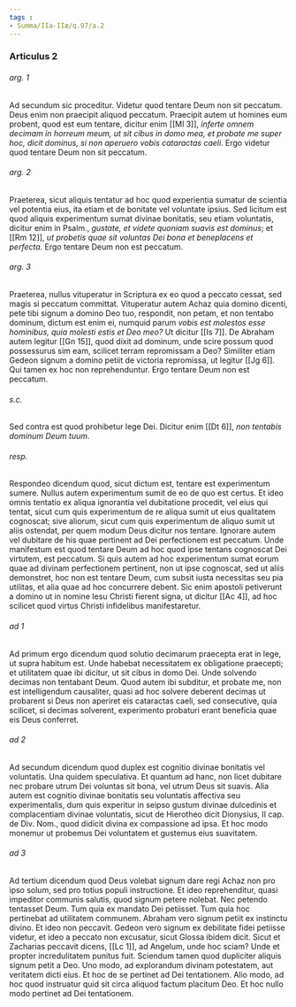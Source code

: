```yaml
---
tags : 
- Summa/IIa-IIæ/q.97/a.2
---
```


### Articulus 2

###### arg. 1
Ad secundum sic proceditur. Videtur quod tentare Deum non sit peccatum. Deus enim non praecipit aliquod peccatum. Praecipit autem ut homines eum probent, quod est eum tentare, dicitur enim [[Ml 3]], *inferte omnem decimam in horreum meum, ut sit cibus in domo mea, et probate me super hoc, dicit dominus, si non aperuero vobis cataractas caeli*. Ergo videtur quod tentare Deum non sit peccatum.

###### arg. 2
Praeterea, sicut aliquis tentatur ad hoc quod experientia sumatur de scientia vel potentia eius, ita etiam et de bonitate vel voluntate ipsius. Sed licitum est quod aliquis experimentum sumat divinae bonitatis, seu etiam voluntatis, dicitur enim in Psalm., *gustate, et videte quoniam suavis est dominus*; et [[Rm 12]], *ut probetis quae sit voluntas Dei bona et beneplacens et perfecta*. Ergo tentare Deum non est peccatum.

###### arg. 3
Praeterea, nullus vituperatur in Scriptura ex eo quod a peccato cessat, sed magis si peccatum committat. Vituperatur autem Achaz quia domino dicenti, pete tibi signum a domino Deo tuo, respondit, non petam, et non tentabo dominum, dictum est enim ei, numquid parum *vobis est molestos esse hominibus, quia molesti estis et Deo meo?* Ut dicitur [[Is 7]]. De Abraham autem legitur [[Gn 15]], quod dixit ad dominum, unde scire possum quod possessurus sim eam, scilicet terram repromissam a Deo? Similiter etiam Gedeon signum a domino petiit de victoria repromissa, ut legitur [[Jg 6]]. Qui tamen ex hoc non reprehenduntur. Ergo tentare Deum non est peccatum.

###### s.c.
Sed contra est quod prohibetur lege Dei. Dicitur enim [[Dt 6]], *non tentabis dominum Deum tuum*.

###### resp.
Respondeo dicendum quod, sicut dictum est, tentare est experimentum sumere. Nullus autem experimentum sumit de eo de quo est certus. Et ideo omnis tentatio ex aliqua ignorantia vel dubitatione procedit, vel eius qui tentat, sicut cum quis experimentum de re aliqua sumit ut eius qualitatem cognoscat; sive aliorum, sicut cum quis experimentum de aliquo sumit ut aliis ostendat, per quem modum Deus dicitur nos tentare. Ignorare autem vel dubitare de his quae pertinent ad Dei perfectionem est peccatum. Unde manifestum est quod tentare Deum ad hoc quod ipse tentans cognoscat Dei virtutem, est peccatum. Si quis autem ad hoc experimentum sumat eorum quae ad divinam perfectionem pertinent, non ut ipse cognoscat, sed ut aliis demonstret, hoc non est tentare Deum, cum subsit iusta necessitas seu pia utilitas, et alia quae ad hoc concurrere debent. Sic enim apostoli petiverunt a domino ut in nomine Iesu Christi fierent signa, ut dicitur [[Ac 4]], ad hoc scilicet quod virtus Christi infidelibus manifestaretur.

###### ad 1
Ad primum ergo dicendum quod solutio decimarum praecepta erat in lege, ut supra habitum est. Unde habebat necessitatem ex obligatione praecepti; et utilitatem quae ibi dicitur, ut sit cibus in domo Dei. Unde solvendo decimas non tentabant Deum. Quod autem ibi subditur, et probate me, non est intelligendum causaliter, quasi ad hoc solvere deberent decimas ut probarent si Deus non aperiret eis cataractas caeli, sed consecutive, quia scilicet, si decimas solverent, experimento probaturi erant beneficia quae eis Deus conferret.

###### ad 2
Ad secundum dicendum quod duplex est cognitio divinae bonitatis vel voluntatis. Una quidem speculativa. Et quantum ad hanc, non licet dubitare nec probare utrum Dei voluntas sit bona, vel utrum Deus sit suavis. Alia autem est cognitio divinae bonitatis seu voluntatis affectiva seu experimentalis, dum quis experitur in seipso gustum divinae dulcedinis et complacentiam divinae voluntatis, sicut de Hierotheo dicit Dionysius, II cap. de Div. Nom., quod didicit divina ex compassione ad ipsa. Et hoc modo monemur ut probemus Dei voluntatem et gustemus eius suavitatem.

###### ad 3
Ad tertium dicendum quod Deus volebat signum dare regi Achaz non pro ipso solum, sed pro totius populi instructione. Et ideo reprehenditur, quasi impeditor communis salutis, quod signum petere nolebat. Nec petendo tentasset Deum. Tum quia ex mandato Dei petiisset. Tum quia hoc pertinebat ad utilitatem communem. Abraham vero signum petiit ex instinctu divino. Et ideo non peccavit. Gedeon vero signum ex debilitate fidei petiisse videtur, et ideo a peccato non excusatur, sicut Glossa ibidem dicit. Sicut et Zacharias peccavit dicens, [[Lc 1]], ad Angelum, unde hoc sciam? Unde et propter incredulitatem punitus fuit. Sciendum tamen quod dupliciter aliquis signum petit a Deo. Uno modo, ad explorandum divinam potestatem, aut veritatem dicti eius. Et hoc de se pertinet ad Dei tentationem. Alio modo, ad hoc quod instruatur quid sit circa aliquod factum placitum Deo. Et hoc nullo modo pertinet ad Dei tentationem.

